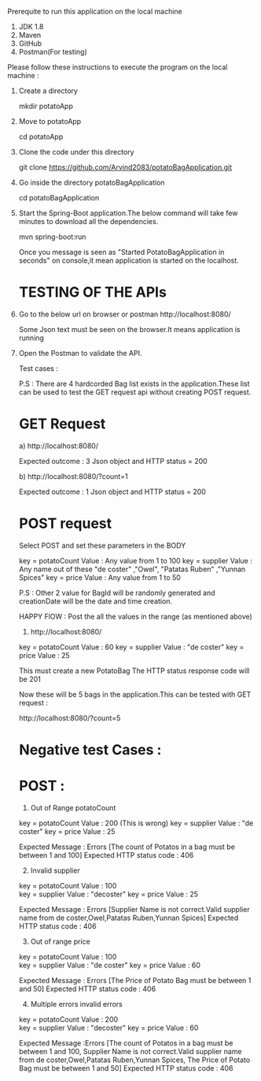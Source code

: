 Prerequite to run this  application on the local machine 
1. JDK 1.8
2. Maven
3. GitHub
4. Postman(For testing)

Please follow these instructions to execute the program on the local machine :

1. Create a directory 
   
   mkdir potatoApp
   
2. Move to potatoApp
   
   cd potatoApp
   
3. Clone the code under this directory
   
   git clone https://github.com/Arvind2083/potatoBagApplication.git
   
4. Go inside the directory potatoBagApplication

   cd potatoBagApplication
   
5. Start the Spring-Boot application.The below command will take few minutes to download all the dependencies.
   
   mvn spring-boot:run
  
   Once you message is seen as "Started PotatoBagApplication in seconds" on console,it mean application is started on the localhost.
   
   TESTING OF THE APIs
   ===================
   
1. Go to the below url on browser or postman
    http://localhost:8080/
	
	Some Json text must be seen on the browser.It means application is running

2. Open the Postman to validate the API.

     Test cases :

	 P.S : There are 4 hardcorded Bag list exists in the application.These list can be used to test the GET request api without creating POST request.
	 
	 GET Request
	 ============
	 
    a) http://localhost:8080/
    
     Expected outcome :  3 Json object and HTTP status = 200 
	 
	b) http://localhost:8080/?count=1 
	
	 Expected outcome :  1 Json object and HTTP status = 200 
	 
	 
	 POST request
	 ============
	 
	 Select POST and set these parameters in the BODY
	 
	 key = potatoCount Value : Any value from 1 to 100
	 key = supplier  Value : Any name out of these "de coster" ,"Owel", "Patatas Ruben" ,"Yunnan Spices"
	 key = price  Value : Any value from 1 to 50
	 
	 P.S : Other 2 value for BagId will be randomly generated and creationDate will be the date and time creation.
	 
	 HAPPY FlOW : Post the all the values in the range (as mentioned above)
	 
     1. http://localhost:8080/
	 
	 key = potatoCount Value : 60
	 key = supplier  Value : "de coster" 
	 key = price  Value : 25
	 
	 This must create a new PotatoBag The HTTP status response code will be 201
	 
	 Now these will be 5 bags in the application.This can be tested with GET request :
	 
	 http://localhost:8080/?count=5
	 
	 Negative test Cases :
	 =====================
	 
	 POST :
	 =====
	 1. Out of Range potatoCount

	 key = potatoCount Value : 200                      (This is wrong)
	 key = supplier  Value : "de coster" 
	 key = price  Value : 25
	 
	 Expected Message : Errors [The count of Potatos in a bag must be between 1 and 100]
	 Expected HTTP status code : 406
	 
	 
	 2.  Invalid supplier
	 
	 key = potatoCount Value : 100                   
	 key = supplier  Value : "decoster" 
	 key = price  Value : 25
	 
	 Expected Message : Errors [Supplier Name is not correct.Valid supplier name from de coster,Owel,Patatas Ruben,Yunnan Spices]
	 Expected HTTP status code : 406
	 
	 
	 3. Out of range price
	 
	 key = potatoCount    Value : 100                   
	 key = supplier       Value : "de coster" 
	 key = price          Value : 60
	 
	
	 Expected Message : Errors [The Price of Potato Bag must be between 1 and 50]
	 Expected HTTP status code : 406
	 
	 4. Multiple errors invalid errors
	 
	 key = potatoCount    Value : 200                  
	 key = supplier       Value : "decoster" 
	 key = price          Value : 60

     Expected Message :Errors [The count of Potatos in a bag must be between 1 and 100, 
                               Supplier Name is not correct.Valid supplier name from de coster,Owel,Patatas Ruben,Yunnan Spices, 
                               The Price of Potato Bag must be between 1 and 50]
    Expected HTTP status code : 406					   
